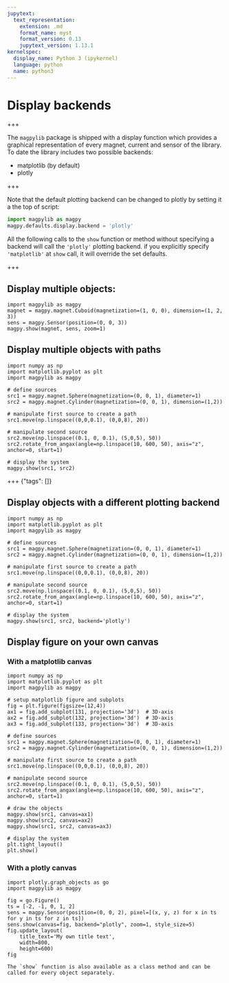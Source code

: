 ```yaml
---
jupytext:
  text_representation:
    extension: .md
    format_name: myst
    format_version: 0.13
    jupytext_version: 1.13.1
kernelspec:
  display_name: Python 3 (ipykernel)
  language: python
  name: python3
---
```


# Display backends

+++

The `magpylib` package is shipped with a display function which provides a graphical representation of every magnet, current and sensor of the library. To date the library includes two possible backends:

- matplotlib (by default)
- plotly

+++

Note that the default plotting backend can be changed to plotly by setting it a the top of script:
```python
import magpylib as magpy
magpy.defaults.display.backend = 'plotly'
```

All the following calls to the `show` function or method without specifying a backend will call the `'plotly'` plotting backend. if you explicitly specify `'matplotlib'` at `show` call, it will override the set defaults.

+++

## Display multiple objects:

```{code-cell} ipython3
import magpylib as magpy
magnet = magpy.magnet.Cuboid(magnetization=(1, 0, 0), dimension=(1, 2, 3))
sens = magpy.Sensor(position=(0, 0, 3))
magpy.show(magnet, sens, zoom=1)
```

## Display multiple objects with paths

```{code-cell} ipython3
import numpy as np
import matplotlib.pyplot as plt
import magpylib as magpy

# define sources
src1 = magpy.magnet.Sphere(magnetization=(0, 0, 1), diameter=1)
src2 = magpy.magnet.Cylinder(magnetization=(0, 0, 1), dimension=(1,2))

# manipulate first source to create a path
src1.move(np.linspace((0,0,0.1), (0,0,8), 20))

# manipulate second source
src2.move(np.linspace((0.1, 0, 0.1), (5,0,5), 50))
src2.rotate_from_angax(angle=np.linspace(10, 600, 50), axis="z", anchor=0, start=1)

# display the system
magpy.show(src1, src2)
```

+++ {"tags": []}

## Display objects with a different plotting backend

```{code-cell} ipython3
import numpy as np
import matplotlib.pyplot as plt
import magpylib as magpy

# define sources
src1 = magpy.magnet.Sphere(magnetization=(0, 0, 1), diameter=1)
src2 = magpy.magnet.Cylinder(magnetization=(0, 0, 1), dimension=(1,2))

# manipulate first source to create a path
src1.move(np.linspace((0,0,0.1), (0,0,8), 20))

# manipulate second source
src2.move(np.linspace((0.1, 0, 0.1), (5,0,5), 50))
src2.rotate_from_angax(angle=np.linspace(10, 600, 50), axis="z", anchor=0, start=1)

# display the system
magpy.show(src1, src2, backend='plotly')
```

## Display figure on your own canvas

### With a matplotlib canvas

```{code-cell} ipython3
import numpy as np
import matplotlib.pyplot as plt
import magpylib as magpy

# setup matplotlib figure and subplots
fig = plt.figure(figsize=(12,4))
ax1 = fig.add_subplot(131, projection='3d')  # 3D-axis
ax2 = fig.add_subplot(132, projection='3d')  # 3D-axis
ax3 = fig.add_subplot(133, projection='3d')  # 3D-axis

# define sources
src1 = magpy.magnet.Sphere(magnetization=(0, 0, 1), diameter=1)
src2 = magpy.magnet.Cylinder(magnetization=(0, 0, 1), dimension=(1,2))

# manipulate first source to create a path
src1.move(np.linspace((0,0,0.1), (0,0,8), 20))

# manipulate second source
src2.move(np.linspace((0.1, 0, 0.1), (5,0,5), 50))
src2.rotate_from_angax(angle=np.linspace(10, 600, 50), axis="z", anchor=0, start=1)

# draw the objects
magpy.show(src1, canvas=ax1)
magpy.show(src2, canvas=ax2)
magpy.show(src1, src2, canvas=ax3)

# display the system
plt.tight_layout()
plt.show()
```

### With a plotly canvas

```{code-cell} ipython3
import plotly.graph_objects as go
import magpylib as magpy

fig = go.Figure()
ts = [-2, -1, 0, 1, 2]
sens = magpy.Sensor(position=(0, 0, 2), pixel=[(x, y, z) for x in ts for y in ts for z in ts])
sens.show(canvas=fig, backend="plotly", zoom=1, style_size=5)
fig.update_layout(
    title_text='My own title text',
    width=800,
    height=600)
fig
```

```{note}
The `show` function is also available as a class method and can be called for every object separately.
```
